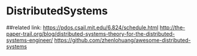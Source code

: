 # DistributedSystems

##related link: 
https://pdos.csail.mit.edu/6.824/schedule.html
http://the-paper-trail.org/blog/distributed-systems-theory-for-the-distributed-systems-engineer/
https://github.com/zhenlohuang/awesome-distributed-systems
